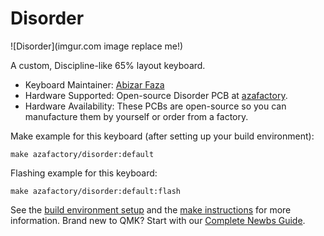 # Disorder

![Disorder](imgur.com image replace me!)

A custom, Discipline-like 65% layout keyboard.

* Keyboard Maintainer: [Abizar Faza](https://github.com/azaffaza)
* Hardware Supported: Open-source Disorder PCB at [azafactory](https://github.com/azaffaza/azafactory).
* Hardware Availability: These PCBs are open-source so you can manufacture them by yourself or order from a factory.

Make example for this keyboard (after setting up your build environment):

    make azafactory/disorder:default

Flashing example for this keyboard:

    make azafactory/disorder:default:flash

See the [build environment setup](https://docs.qmk.fm/#/getting_started_build_tools) and the [make instructions](https://docs.qmk.fm/#/getting_started_make_guide) for more information. Brand new to QMK? Start with our [Complete Newbs Guide](https://docs.qmk.fm/#/newbs).
